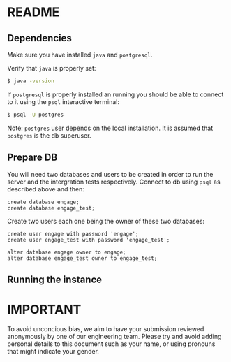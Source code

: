 # README


## Dependencies

Make sure you have installed `java` and `postgresql`.

Verify that `java` is properly set:

```bash
$ java -version
```

If `postgresql` is properly installed an running you should be
able to connect to it using the `psql` interactive terminal:

```bash
$ psql -U postgres
```

Note: `postgres` user depends on the local installation. It is assumed
that `postgres` is the db superuser.

## Prepare DB

You will need two databases and users to be created in order to run the server and the intergration tests
respectively. Connect to db using `psql` as described above and then:

```psql
create database engage;
create database engage_test;
```

Create two users each one being the owner of these two databases:

```psql
create user engage with password 'engage';
create user engage_test with password 'engage_test';

alter database engage owner to engage;
alter database engage_test owner to engage_test;

```


## Running the instance




IMPORTANT
====
To avoid unconcious bias, we aim to have your submission reviewed anonymously by one of our engineering team. Please try and avoid adding personal details to this document such as your name, or using pronouns that might indicate your gender.